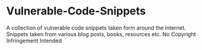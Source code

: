 # Vulnerable-Code-Snippets

A collection of vulnerable code snippets taken form around the internet. Snippets taken from various blog posts, books, resources etc. No Copyright Infringement Intended


